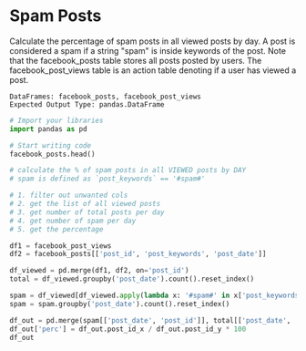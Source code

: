 # Spam Posts

Calculate the percentage of spam posts in all viewed posts by day. A post is considered a spam if a string "spam" is inside keywords of the post. Note that the facebook_posts table stores all posts posted by users. The facebook_post_views table is an action table denoting if a user has viewed a post.

```
DataFrames: facebook_posts, facebook_post_views
Expected Output Type: pandas.DataFrame
```

```python
# Import your libraries
import pandas as pd

# Start writing code
facebook_posts.head()

# calculate the % of spam posts in all VIEWED posts by DAY
# spam is defined as `post_keywords` == '#spam#'

# 1. filter out unwanted cols
# 2. get the list of all viewed posts
# 3. get number of total posts per day
# 4. get number of spam per day
# 5. get the percentage

df1 = facebook_post_views
df2 = facebook_posts[['post_id', 'post_keywords', 'post_date']]

df_viewed = pd.merge(df1, df2, on='post_id')
total = df_viewed.groupby('post_date').count().reset_index()

spam = df_viewed[df_viewed.apply(lambda x: '#spam#' in x['post_keywords'], axis=1)]
spam = spam.groupby('post_date').count().reset_index()

df_out = pd.merge(spam[['post_date', 'post_id']], total[['post_date', 'post_id']], on='post_date')
df_out['perc'] = df_out.post_id_x / df_out.post_id_y * 100
df_out
```